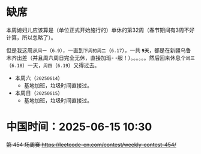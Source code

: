 
# 缺席

本周媳妇儿应该算是（单位正式开始施行的）单休的第32周（春节期间有3周不好计算，所以忽略了）。

但是我这周从`周一`（`6.9`），一直到`下周的周二`（`6.17`），一共 **`9天`**，都是在新疆乌鲁木齐出差（并且周六周日完全无休，直接加班- -服！）。。。。。。然后回来休息个`周三`（`6.18`）一天，`周四`（`6.19`）又得过去。

- 本周六（`20250614`） 
  * 基地加班，垃圾时间直接过。
- 本周日（`20250615`） 
  * 基地加班，垃圾时间直接过。

# 中国时间：2025-06-15 10:30

~~第 454 场周赛 https://leetcode-cn.com/contest/weekly-contest-454/~~
